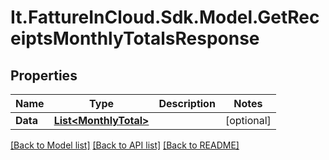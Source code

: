 # It.FattureInCloud.Sdk.Model.GetReceiptsMonthlyTotalsResponse

## Properties

Name | Type | Description | Notes
------------ | ------------- | ------------- | -------------
**Data** | [**List&lt;MonthlyTotal&gt;**](MonthlyTotal.md) |  | [optional] 

[[Back to Model list]](../../README.md#documentation-for-models) [[Back to API list]](../../README.md#documentation-for-api-endpoints) [[Back to README]](../../README.md)

